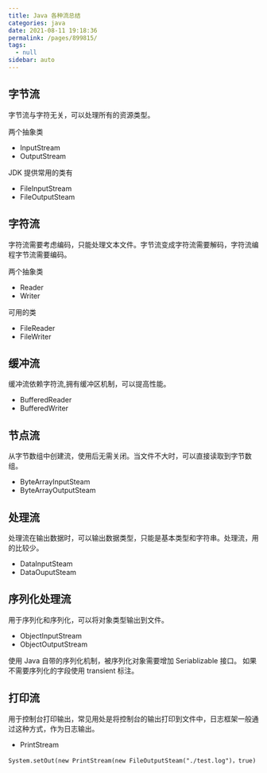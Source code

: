 ```yaml
---
title: Java 各种流总结
categories: java
date: 2021-08-11 19:18:36
permalink: /pages/899815/
tags: 
  - null
sidebar: auto
---
```


## 字节流

字节流与字符无关，可以处理所有的资源类型。

两个抽象类

- InputStream
- OutputStream

JDK 提供常用的类有

- FileInputStream
- FileOutputSteam

## 字符流

字符流需要考虑编码，只能处理文本文件。字节流变成字符流需要解码，字符流编程字节流需要编码。

两个抽象类

- Reader
- Writer 

可用的类

- FileReader
- FileWriter

## 缓冲流

缓冲流依赖字符流,拥有缓冲区机制，可以提高性能。

- BufferedReader
- BufferedWriter


## 节点流

从字节数组中创建流，使用后无需关闭。当文件不大时，可以直接读取到字节数组。

 - ByteArrayInputSteam
 - ByteArrayOutputSteam


## 处理流

处理流在输出数据时，可以输出数据类型，只能是基本类型和字符串。处理流，用的比较少。

- DataInputSteam 
- DataOuputSteam

## 序列化处理流

用于序列化和序列化，可以将对象类型输出到文件。

- ObjectInputStream
- ObjectOutputStream

使用 Java 自带的序列化机制，被序列化对象需要增加 Seriablizable 接口。
如果不需要序列化的字段使用 transient 标注。

## 打印流

用于控制台打印输出，常见用处是将控制台的输出打印到文件中，日志框架一般通过这种方式，作为日志输出。

- PrintStream

```
System.setOut(new PrintStream(new FileOutputSteam("./test.log")，true)

```

